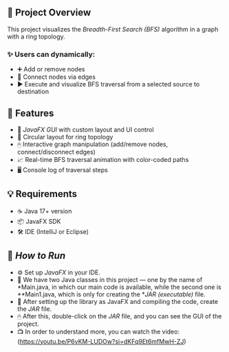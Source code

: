 ## 🚀 Project Overview
This project visualizes the *Breadth-First Search (BFS)* algorithm in a graph with a ring topology.

### ✨ Users can dynamically:
- ➕ Add or remove nodes
- 🔗 Connect nodes via edges
- ▶ Execute and visualize BFS traversal from a selected source to destination

## 🌟 Features
- 🎨 *JavaFX GUI* with custom layout and UI control
- 🔄 Circular layout for ring topology
- 🖱 Interactive graph manipulation (add/remove nodes, connect/disconnect edges)
- 📈 Real-time BFS traversal animation with color-coded paths
- 🖥 Console log of traversal steps

## 💡 Requirements
- ☕ Java 17+ version
- 📦 JavaFX SDK
- 🛠 IDE (IntelliJ or Eclipse)
## 🚀 *How to Run*

- ⚙ Set up *JavaFX* in your IDE.
- 📄 We have two Java classes in this project — one by the name of *Main.java, in which our main code is available, while the second one is **Main1.java, which is only for creating the **JAR (executable)* file.
- 🔧 After setting up the library as JavaFX and compiling the code, create the *JAR* file.
- 🖱 After this, double-click on the *JAR* file, and you can see the GUI of the project.
- 📺 In order to understand more, you can watch the video:  
(https://youtu.be/P6vKM-LUDOw?si=dKFq9Et6mfMwH-ZJ)

